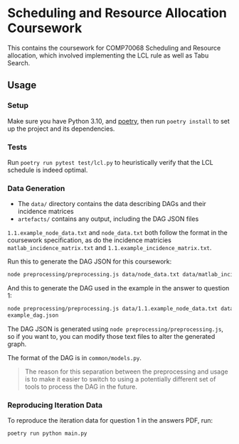# Scheduling and Resource Allocation Coursework
This contains the coursework for COMP70068 Scheduling and Resource allocation, which involved implementing the LCL rule as well as Tabu Search.
## Usage
### Setup
Make sure you have Python 3.10, and [poetry](https://python-poetry.org/), then run `poetry install` to set up the project and its dependencies.

### Tests
Run `poetry run pytest test/lcl.py` to heuristically verify that the LCL schedule is indeed optimal.

### Data Generation
- The `data/` directory contains the data describing DAGs and their incidence matrices
- `artefacts/` contains any output, including the DAG JSON files

`1.1.example_node_data.txt` and `node_data.txt` both follow the format in the coursework specification, as do the incidence matricies `matlab_incidence_matrix.txt` and `1.1.example_incidence_matrix.txt`.

Run this to generate the DAG JSON for this coursework:
```sh
node preprocessing/preprocessing.js data/node_data.txt data/matlab_incidence_matrix.txt artefacts/cw_dag.json
```

And this to generate the DAG used in the example in the answer to question 1:
```sh
node preprocessing/preprocessing.js data/1.1.example_node_data.txt data/1.1.example_incidence_matrix.txt artefacts/
example_dag.json
```

The DAG JSON is generated using `node preprocessing/preprocessing.js`, so if you want to, you can modify those text files to alter the generated graph.

The format of the DAG is in `common/models.py`.

> The reason for this separation between the preprocessing and usage is to make it easier to switch to using a potentially different set of tools to process the DAG in the future.
### Reproducing Iteration Data
To reproduce the iteration data for question 1 in the answers PDF, run:
```sh
poetry run python main.py
```
